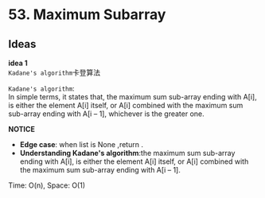 # 53. Maximum Subarray         

## Ideas  
**idea 1**   
`Kadane's algorithm`卡登算法      
    
`Kadane's algorithm`:      
In simple terms, it states that, the maximum sum sub-array ending with A[i], is either the element A[i] itself, or A[i] combined with the maximum sum sub-array ending with A[i – 1], whichever is the greater one.  
     

**NOTICE**      
* **Edge case**: when list is None ,return .     
* **Understanding Kadane's algorithm**:the maximum sum sub-array ending with A[i], is either the element A[i] itself, or A[i] combined with the maximum sum sub-array ending with A[i – 1].         

Time: O(n), Space: O(1)  
